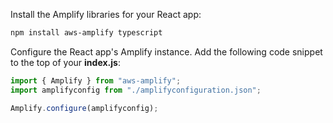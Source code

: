 Install the Amplify libraries for your React app:

```bash
npm install aws-amplify typescript
```

Configure the React app's Amplify instance. Add the following code snippet to the top of your **index.js**:

```js
import { Amplify } from "aws-amplify";
import amplifyconfig from "./amplifyconfiguration.json";

Amplify.configure(amplifyconfig);
```

